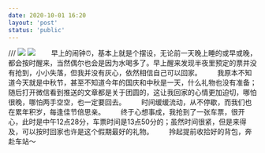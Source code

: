 ```yaml
---
date: 2020-10-01 16:20
layout: 'post'
status: 'public'
---
```

/// ![](https://cdn.pixabay.com/photo/2016/03/09/09/37/road-1245901_1280.jpg)
![](https://inz.oss-cn-beijing.aliyuncs.com/Images/Pixabay/road-1245901.jpg)
&emsp;&emsp;早上的闹钟⏰，基本上就是个摆设，无论前一天晚上睡的或早或晚，都会按时醒来，当然偶尔也会是因为水喝多了。早上醒来发现半夜里预定的票并没有抢到，小小失落，但我并没有灰心，依然相信自己可以回家。
&emsp;&emsp;我原本不知道今天就是中秋节，甚至不知道今年的国庆和中秋是一天，什么礼物也没有准备；随后打开微信看到推送的文章都是关于团圆的，这让我回家的心情更加迫切，哪怕很晚，哪怕两手空空，也一定要回去。
&emsp;&emsp;时间缓缓流动，从不停歇，而我们也在累年积岁，每逢佳节倍思亲。
&emsp;&emsp;终于心想事成，我抢到了一张车票，很开心，此时是中午12点28分，车票时间是13点50分的；虽然时间很紧，但是来得及，可以按时回家也许是这个假期最好的礼物。
&emsp;&emsp;拎起提前收拾好的背包，奔赴车站～



